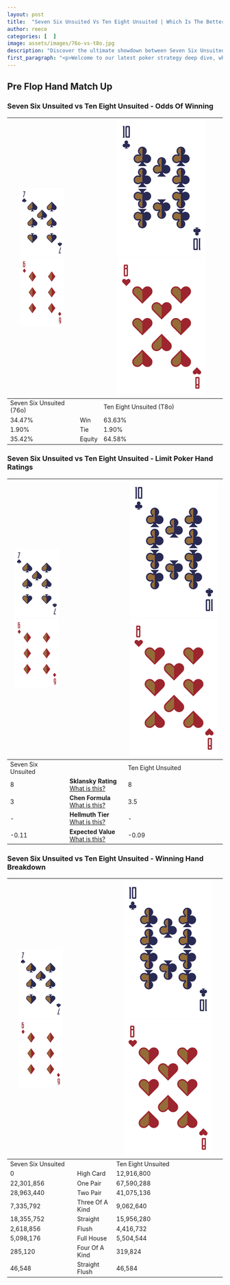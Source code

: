 ```yaml
---
layout: post
title:  "Seven Six Unsuited Vs Ten Eight Unsuited | Which Is The Better Hand In Poker? A Complete Guide"
author: reece
categories: [  ]
image: assets/images/76o-vs-t8o.jpg
description: "Discover the ultimate showdown between Seven Six Unsuited and Ten Eight Unsuited in poker! Uncover the odds, strategies, and scenarios where one hand triumphs over the other. Get ready to up your poker game with this thrilling analysis."
first_paragraph: "<p>Welcome to our latest poker strategy deep dive, where we're pitting two distinct hands against each other in a high-stakes showdown: Seven Six Unsuited vs Ten Eight Unsuited.</p><p>In the dynamic world of poker, every decision counts, and knowing which hand holds the upper hand is key to your success at the table.</p><p>In this article, we'll dissect these two hands, explore the scenarios where one dominates the other, and equip you with the knowledge to make strategic choices that can tip the odds in your favor.</p><p>Get ready to unravel the intriguing dynamics of these poker hands and elevate your game to new heights.</p>"
---
```




[comment]: # (sp0)

## Pre Flop Hand Match Up

<div class="table hand-ratings" markdown="1"> 



### Seven Six Unsuited vs Ten Eight Unsuited - Odds Of Winning


    
| ![image info](assets/images/hand1/7.png) ![image info](assets/images/hand1/6o.png) |  | ![image info](assets/images/hand2/T.png) ![image info](assets/images/hand2/8o.png) |
| -------- | -------- | -------- |
| Seven Six Unsuited (76o) |  | Ten Eight Unsuited (T8o) |
| 34.47% | Win | 63.63% |
| 1.90% | Tie | 1.90% |
| 35.42% | Equity | 64.58% |




[comment]: # (sp1)



### Seven Six Unsuited vs Ten Eight Unsuited - Limit Poker Hand Ratings


    
| ![image info](assets/images/hand1/7.png) ![image info](assets/images/hand1/6o.png) |  | ![image info](assets/images/hand2/T.png) ![image info](assets/images/hand2/8o.png) |
| -------- | -------- | -------- |
| Seven Six Unsuited |  | Ten Eight Unsuited |
| 8 | **Sklansky Rating** [What is this?](/sklansky-rating-explained) | 8 |
| 3 | **Chen Formula** [What is this?](/chen-formula-explained) | 3.5 |
| - | **Hellmuth Tier** [What is this?](/Hellmuth-tier-explained) | - |
| -0.11 | **Expected Value** [What is this?](/expected-value-explained) | -0.09 |




[comment]: # (sp2)



### Seven Six Unsuited vs Ten Eight Unsuited - Winning Hand Breakdown


    
| ![image info](assets/images/hand1/7.png) ![image info](assets/images/hand1/6o.png) |  | ![image info](assets/images/hand2/T.png) ![image info](assets/images/hand2/8o.png) |
| -------- | -------- | -------- |
| Seven Six Unsuited |  | Ten Eight Unsuited |
| 0 | High Card | 12,916,800 |
| 22,301,856 | One Pair | 67,590,288 |
| 28,963,440 | Two Pair | 41,075,136 |
| 7,335,792 | Three Of A Kind | 9,062,640 |
| 18,355,752 | Straight | 15,956,280 |
| 2,618,856 | Flush | 4,416,732 |
| 5,098,176 | Full House | 5,504,544 |
| 285,120 | Four Of A Kind | 319,824 |
| 46,548 | Straight Flush | 46,584 |




[comment]: # (sp3)



</div>

[comment]: # (sp4)



[comment]: # (sp5)

